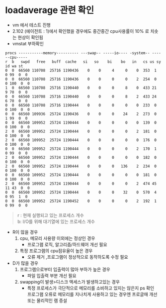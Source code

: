 # loadaverage 관련 확인
- vm 에서 테스트 진행
- 2.102 (에이전트 : 1)에서 확인했을  경우에도 중간중간 cpu사용률이 10% 로 치솟는 현상이 확인됨
- vmstat 부하확인
```
procs -----------memory---------- ---swap-- -----io---- -system-- ------cpu-----
r  b   swpd   free   buff  cache   si   so    bi    bo   in   cs us sy id wa st
0  0  66560 110708  25716 1190436    0    0     4     0    0  353  1  0 99  0  0
0  0  66560 110708  25716 1190436    0    0     0     0    2  254  0  0 100  0  0
1  0  66560 110708  25716 1190440    0    0     0     8    0  433 21  9 70  0  0
0  0  66560 110708  25716 1190440    0    0     0     8    2  433 24  6 70  0  0
0  0  66560 110708  25716 1190444    0    0     0     0    0  233  0  0 100  0  0
0  0  66560 109936  25724 1190436    0    0     0    24    2  273  0  1 99  0  0
0  0  66560 109952  25724 1190444    0    0     0     0    0  139  0  0 100  0  0
2  0  66560 109952  25724 1190444    0    0     0     0    2  181  0  0 100  0  0
2  0  66560 109952  25724 1190444    0    0     0     0    0  176  0  0 100  0  0
0  0  66560 109952  25724 1190444    0    0     0     0    2  170  1  0 99  0  0
2  0  66560 109952  25724 1190444    0    0     0     0    0  182  0  0 100  0  0
2  0  66560 109952  25724 1190444    0    0     0   136    2  234  0  0 100  0  0
0  0  66560 109952  25724 1190444    0    0     0     0    0  181  0  0 100  0  0
2  0  66560 109952  25724 1190444    0    0     0     0    2  474 45 11 43  0  0
0  0  66560 109952  25724 1190444    0    0     0    32    0  570  4  0 95  1  0
0  0  66560 109952  25724 1190452    0    0     0     0    2  192  1  0 99  0  0
```
> r : 현재 실행되고 있는 프로세스 개수      
> b: I/O를 위해 대기열에 있는 프로세스 개수     

- R이 많을 경우
    1) cpu, 메모리 사용량 이외에는 정상인 경우 
        -  프로그램 로직, 알고리즘/하드웨어 개선 필요
    2) 특정 프로그램의 cpu점유율이 높은 경우 
        -  오류 제거 ,프로그램이 정상적으로 동작하도록 수정 필요
- D가 많을 경우
    1) 프로그램으로부터 입출력이 많아 부하가 높은 경우  
        -  파일 입출력 부분 개선 필요
    2) swapping이 발생>디스크 액세스가 발생하고있는 경우 
        -  특정 프로세스가 극단적으로 메모리를 소비하고 있지는 않은지 ps 확인       
            프로그램 오류로 메모리를 지나치게 사용하고 있는 경우엔 프로글매 개선        
            또는 물리적인 램 증설
